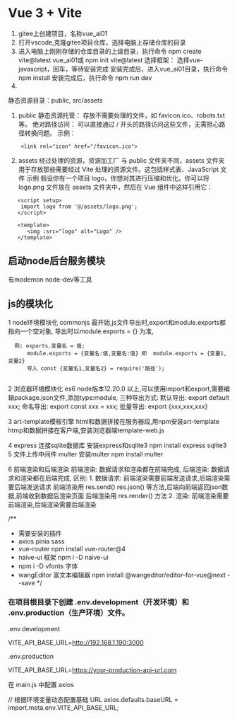 # Vue 3 + Vite

1. gitee上创建项目，名称vue_ai01
2. 打开vscode,克隆gitee项目仓库，选择电脑上存储仓库的目录
3. 进入电脑上刚刚存储的仓库目录的上级目录，执行命令 npm create vite@latest vue_ai01或 npm init vite@latest
   选择框架：
   选择vue-javascript，回车，等待安装完成
   安装完成后，进入vue_ai01目录，执行命令 npm install
   安装完成后，执行命令 npm run dev
4. 

静态资源目录：public, src/assets
1. public 
静态资源托管： 存放不需要处理的文件，如 favicon.ico、robots.txt 等。
绝对路径访问： 可以直接通过 / 开头的路径访问这些文件，无需担心路径转换问题。
示例：
  ```<!-- 直接引用 public 目录下的图片 -->
      <link rel="icon" href="/favicon.ico">
  ```    
2. assets  经过处理的资源，资源加工厂
与 public 文件夹不同，assets 文件夹用于存放那些需要经过 Vite 处理的资源文件。这包括样式表、JavaScript 文件
示例
假设你有一个项目 logo，你想对其进行压缩和优化。你可以将 logo.png 文件放在 assets 文件夹中，然后在 Vue 组件中这样引用它：
```  
   <script setup>
    import logo from '@/assets/logo.png';
   </script>

   <template>
      <img :src="logo" alt="Logo" />
   </template>
```
## 启动node后台服务模块
   有modemon  node-dev等工具

## js的模块化
1 node环境模块化 commonjs
  最开始,js文件导出时,export和module.exports都指向一个空对象,
  导出时以module.exports = {} 为准,
  ```
    例: exports.变量名 = 值;
        module.exports = {变量名:值,变量名:值} 即  module.exports = {变量1,变量2}
        导入 const {变量名1,变量名2} = require('路径');   
    
  ```
2 浏览器环境模块化 es6
  node版本12.20.0 以上,可以使用import和export,需要编辑package.json文件,添加type:module,
  三种导出方式:
       默认导出: export default xxx;
       命名导出: export const xxx = xxx;
       批量导出: export {xxx,xxx,xxx} 

3 art-template模板引擎
  html和数据拼接在服务器段,用npm安装art-template
  htmp和数据拼接在客户端,安装浏览器端template-web.js

4 express 连接sqlite数据库
  安装express和sqlite3    npm install express sqlite3
5 文件上传中间件 multer
  安装multer  npm install multer     

6 前端渲染和后端渲染
  前端渲染: 数据请求和渲染都在前端完成,
  后端渲染: 数据请求和渲染都在后端完成,
  区别:
    1. 数据请求: 前端渲染需要前端发送请求,后端渲染需要后端发送请求
       前端渲染用 res.send() res.json() 等方法,后端向前端返回json数据,前端收到数据后渲染页面 
       后端渲染用 res.render() 方法 
    2. 渲染: 前端渲染需要前端渲染,后端渲染需要后端渲染  

/**
 * 需要安装的插件
 * axios  pinia  sass 
 * vue-router   npm install vue-router@4
 * naive-ui  框架  npm i -D naive-ui
 * npm i -D vfonts  字体
 * wangEditor 富文本编辑器    npm install @wangeditor/editor-for-vue@next --save
 */



### 在项目根目录下创建 .env.development（开发环境）和 .env.production（生产环境）文件。

.env.development

VITE_API_BASE_URL=http://192.168.1.190:3000

.env.production

VITE_API_BASE_URL=https://your-production-api-url.com


 在 main.js 中配置 axios


// 根据环境变量动态配置基础 URL
axios.defaults.baseURL = import.meta.env.VITE_API_BASE_URL;